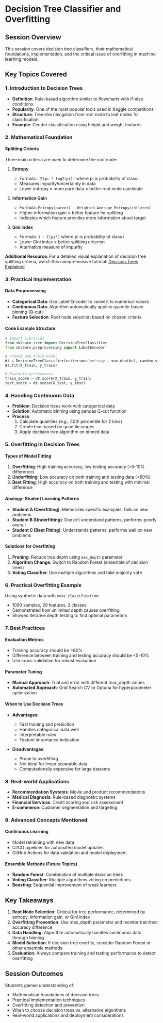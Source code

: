 # Decision Tree Classifier and Overfitting

## Session Overview
This session covers decision tree classifiers, their mathematical foundations, implementation, and the critical issue of overfitting in machine learning models.

## Key Topics Covered

### 1. Introduction to Decision Trees
- **Definition**: Rule-based algorithm similar to flowcharts with if-else conditions
- **Popularity**: One of the most popular tools used in Kaggle competitions
- **Structure**: Tree-like navigation from root node to leaf nodes for classification
- **Example**: Gender classification using height and weight features

### 2. Mathematical Foundation

#### Splitting Criteria
Three main criteria are used to determine the root node:

1. **Entropy**
   - Formula: `-Σ(pi * log2(pi))` where pi is probability of class i
   - Measures impurity/uncertainty in data
   - Lower entropy = more pure data = better root node candidate

2. **Information Gain**
   - Formula: `Entropy(parent) - Weighted_Average_Entropy(children)`
   - Higher information gain = better feature for splitting
   - Indicates which feature provides more information about target

3. **Gini Index**
   - Formula: `1 - Σ(pi²)` where pi is probability of class i
   - Lower Gini index = better splitting criterion
   - Alternative measure of impurity

**Additional Resource**: For a detailed visual explanation of decision tree splitting criteria, watch this comprehensive tutorial: [Decision Trees Explained](https://www.youtube.com/watch?v=ZVR2Way4nwQ)

### 3. Practical Implementation

#### Data Preprocessing
- **Categorical Data**: Use Label Encoder to convert to numerical values
- **Continuous Data**: Algorithm automatically applies quantile-based binning (Q-cut)
- **Feature Selection**: Root node selection based on chosen criteria

#### Code Example Structure
```python
# Import libraries
from sklearn.tree import DecisionTreeClassifier
from sklearn.preprocessing import LabelEncoder

# Create and train model
dt = DecisionTreeClassifier(criterion='entropy', max_depth=3, random_state=42)
dt.fit(X_train, y_train)

# Evaluate performance
train_score = dt.score(X_train, y_train)
test_score = dt.score(X_test, y_test)
```

### 4. Handling Continuous Data
- **Problem**: Decision trees work with categorical data
- **Solution**: Automatic binning using pandas Q-cut function
- **Process**: 
  1. Calculate quantiles (e.g., 50th percentile for 2 bins)
  2. Create bins based on quantile ranges
  3. Apply decision tree algorithm on binned data

### 5. Overfitting in Decision Trees

#### Types of Model Fitting
1. **Overfitting**: High training accuracy, low testing accuracy (>5-10% difference)
2. **Underfitting**: Low accuracy on both training and testing data (<80%)
3. **Best Fitting**: High accuracy on both training and testing with minimal difference

#### Analogy: Student Learning Patterns
- **Student A (Overfitting)**: Memorizes specific examples, fails on new problems
- **Student B (Underfitting)**: Doesn't understand patterns, performs poorly overall
- **Student C (Best Fitting)**: Understands patterns, performs well on new problems

#### Solutions for Overfitting
1. **Pruning**: Reduce tree depth using `max_depth` parameter
2. **Algorithm Change**: Switch to Random Forest (ensemble of decision trees)
3. **Voting Classifier**: Use multiple algorithms and take majority vote

### 6. Practical Overfitting Example
Using synthetic data with `make_classification`:
- 1000 samples, 20 features, 2 classes
- Demonstrated how unlimited depth causes overfitting
- Showed iterative depth testing to find optimal parameters

### 7. Best Practices

#### Evaluation Metrics
- Training accuracy should be >80%
- Difference between training and testing accuracy should be <5-10%
- Use cross-validation for robust evaluation

#### Parameter Tuning
- **Manual Approach**: Trial and error with different max_depth values
- **Automated Approach**: Grid Search CV or Optuna for hyperparameter optimization

#### When to Use Decision Trees
- **Advantages**:
  - Fast training and prediction
  - Handles categorical data well
  - Interpretable rules
  - Feature importance indication
  
- **Disadvantages**:
  - Prone to overfitting
  - Not ideal for linear separable data
  - Computationally expensive for large datasets

### 8. Real-world Applications
- **Recommendation Systems**: Movie and product recommendations
- **Medical Diagnosis**: Rule-based diagnostic systems
- **Financial Services**: Credit scoring and risk assessment
- **E-commerce**: Customer segmentation and targeting

### 9. Advanced Concepts Mentioned

#### Continuous Learning
- Model retraining with new data
- CI/CD pipelines for automated model updates
- GitHub Actions for data validation and model deployment

#### Ensemble Methods (Future Topics)
- **Random Forest**: Combination of multiple decision trees
- **Voting Classifier**: Multiple algorithms voting on predictions
- **Boosting**: Sequential improvement of weak learners

## Key Takeaways

1. **Root Node Selection**: Critical for tree performance, determined by entropy, information gain, or Gini index
2. **Overfitting Prevention**: Use max_depth parameter and monitor train/test accuracy difference
3. **Data Handling**: Algorithm automatically handles continuous data through binning
4. **Model Selection**: If decision tree overfits, consider Random Forest or other ensemble methods
5. **Evaluation**: Always compare training and testing performance to detect overfitting

## Session Outcomes
Students gained understanding of:
- Mathematical foundations of decision trees
- Practical implementation techniques
- Overfitting detection and prevention
- When to choose decision trees vs. alternative algorithms
- Real-world applications and deployment considerations 